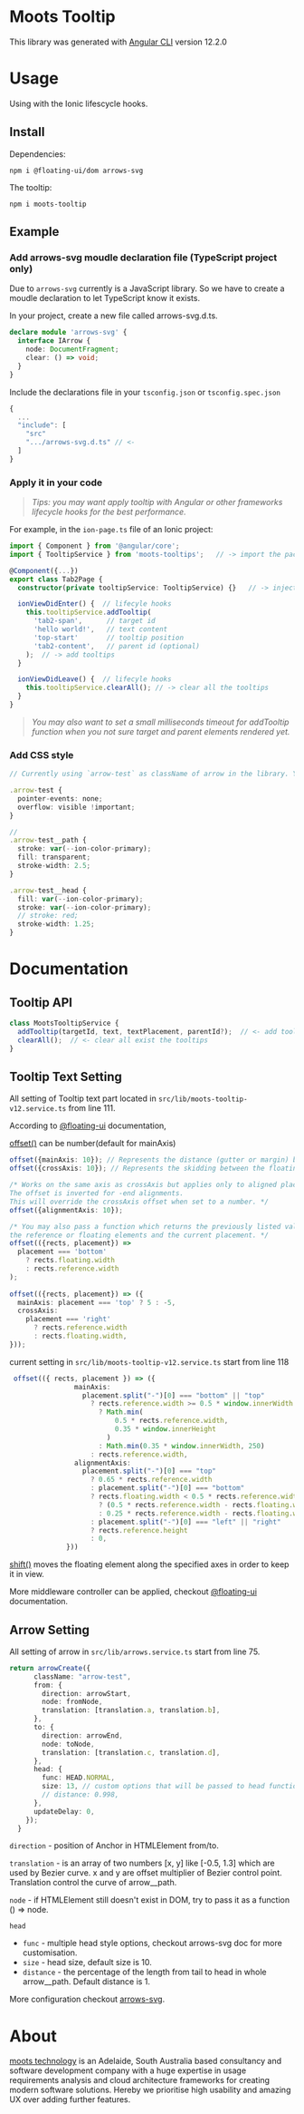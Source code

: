 # Moots Tooltip

This library was generated with [Angular CLI](https://github.com/angular/angular-cli) version 12.2.0

# Usage

Using with the Ionic lifescycle hooks.

## Install

Dependencies:

`npm i @floating-ui/dom arrows-svg`

The tooltip:

`npm i moots-tooltip`

## Example
### Add arrows-svg moudle declaration file (TypeScript project only)
Due to `arrows-svg` currently is a JavaScript library. So we have to create a moudle declaration to let TypeScript know it exists.

In your project, create a new file called arrows-svg.d.ts.
```ts
declare module 'arrows-svg' {
  interface IArrow {
    node: DocumentFragment;
    clear: () => void;
  }
}
```
Include the declarations file in your `tsconfig.json` or `tsconfig.spec.json`
```ts
{
  ...
  "include": [
    "src"
    ".../arrows-svg.d.ts" // <-
  ]
}
```
### Apply it in your code
> *Tips: you may want apply tooltip with Angular or other frameworks lifecycle hooks for the best performance.*

For example, in the `ion-page.ts` file of an Ionic project:
```ts
import { Component } from '@angular/core';
import { TooltipService } from 'moots-tooltips';   // -> import the package

@Component({...})
export class Tab2Page {
  constructor(private tooltipService: TooltipService) {}   // -> inject the service

  ionViewDidEnter() {  // lifecyle hooks
    this.tooltipService.addTooltip(
      'tab2-span',      // target id
      'hello world!',   // text content
      'top-start'       // tooltip position
      'tab2-content',   // parent id (optional)
    );  // -> add tooltips
  }

  ionViewDidLeave() {  // lifecyle hooks
    this.tooltipService.clearAll(); // -> clear all the tooltips
  }
}
```
> *You may also want to set a small milliseconds timeout for addTooltip function when you not sure target and parent elements rendered yet.*

### Add CSS style
```ts
// Currently using `arrow-test` as className of arrow in the library. You can change it in `src/lib/arrows.service.ts` line 76. 

.arrow-test {
  pointer-events: none;
  overflow: visible !important;
}

// 
.arrow-test__path {
  stroke: var(--ion-color-primary);
  fill: transparent;
  stroke-width: 2.5;
}

.arrow-test__head {
  fill: var(--ion-color-primary);
  stroke: var(--ion-color-primary);
  // stroke: red;
  stroke-width: 1.25;
}

```

# Documentation
## Tooltip API
```ts
class MootsTooltipService {
  addTooltip(targetId, text, textPlacement, parentId?);  // <- add tooltip
  clearAll();  // <- clear all exist the tooltips
}
```

## Tooltip Text Setting
All setting of Tooltip text part located in `src/lib/moots-tooltip-v12.service.ts` from line 111.

According to [@floating-ui](https://floating-ui.com/) documentation, 

[offset()](https://floating-ui.com/docs/offset) can be number(default for mainAxis)
```ts
offset({mainAxis: 10}); // Represents the distance (gutter or margin) between the floating element and the reference element.
offset({crossAxis: 10}); // Represents the skidding between the floating element and the reference element.

/* Works on the same axis as crossAxis but applies only to aligned placements and works logically.
The offset is inverted for -end alignments. 
This will override the crossAxis offset when set to a number. */
offset({alignmentAxis: 10});

/* You may also pass a function which returns the previously listed values — this enables you to read the dimensions of
the reference or floating elements and the current placement. */
offset(({rects, placement}) =>
  placement === 'bottom'
    ? rects.floating.width
    : rects.reference.width
);
 
offset(({rects, placement}) => ({
  mainAxis: placement === 'top' ? 5 : -5,
  crossAxis:
    placement === 'right'
      ? rects.reference.width
      : rects.floating.width,
}));
```

current setting in `src/lib/moots-tooltip-v12.service.ts` start from line 118
```typescript
 offset(({ rects, placement }) => ({
                mainAxis:
                  placement.split("-")[0] === "bottom" || "top"
                    ? rects.reference.width >= 0.5 * window.innerWidth
                      ? Math.min(
                          0.5 * rects.reference.width,
                          0.35 * window.innerHeight
                        )
                      : Math.min(0.35 * window.innerWidth, 250)
                    : rects.reference.width,
                alignmentAxis:
                  placement.split("-")[0] === "top"
                    ? 0.65 * rects.reference.width
                    : placement.split("-")[0] === "bottom"
                    ? rects.floating.width < 0.5 * rects.reference.width    // when placement is 'bottom' start, then compare the target and tooltip width
                      ? (0.5 * rects.reference.width - rects.floating.width) / 2
                      : 0.25 * rects.reference.width - rects.floating.width
                    : placement.split("-")[0] === "left" || "right"
                    ? rects.reference.height
                    : 0,
              }))
```

[shift()](https://floating-ui.com/docs/shift) moves the floating element along the specified axes in order to keep it in view.

More middleware controller can be applied, checkout [@floating-ui](https://floating-ui.com/) documentation.

## Arrow Setting
All setting of arrow in `src/lib/arrows.service.ts` start from line 75. 
```ts
return arrowCreate({
      className: "arrow-test",
      from: {
        direction: arrowStart,
        node: fromNode,
        translation: [translation.a, translation.b],
      },
      to: {
        direction: arrowEnd,
        node: toNode,
        translation: [translation.c, translation.d],
      },
      head: {
        func: HEAD.NORMAL,
        size: 13, // custom options that will be passed to head function
        // distance: 0.998,
      },
      updateDelay: 0,
    });
  }
```

`direction` - position of Anchor in HTMLElement from/to.

`translation` - is an array of two numbers [x, y] like [-0.5, 1.3] which are used by Bezier curve. x and y are offset multiplier of 
Bezier control point. Translation control the curve of arrow__path.

`node` - if HTMLElement still doesn't exist in DOM, try to pass it as a function () => node.

`head`
 - `func` - multiple head style options, checkout arrows-svg doc for more customisation.
 - `size` - head size, default size is 10.
 - `distance` - the percentage of the length from tail to head in whole arrow__path. Default distance is 1.

More configuration checkout [arrows-svg](https://www.npmjs.com/package/arrows-svg/v/1.5.4).

# About

[moots technology](https://mootstech.com.au) is an Adelaide, South Australia based consultancy and software development company with a huge expertise in usage requirements analysis and cloud architecture frameworks for creating modern software solutions. Hereby we prioritise high usability and amazing UX over adding further features.
